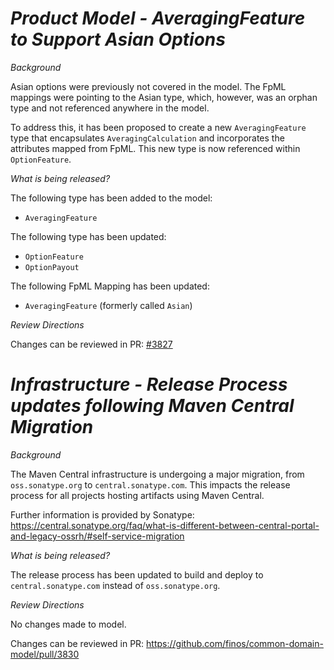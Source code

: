 # _Product Model - AveragingFeature to Support Asian Options_

_Background_

Asian options were previously not covered in the model. The FpML mappings were pointing to the Asian type, which, however, was an orphan type and not referenced anywhere in the model.

To address this, it has been proposed to create a new `AveragingFeature` type that encapsulates `AveragingCalculation` and incorporates the attributes mapped from FpML. This new type is now referenced within `OptionFeature`.

_What is being released?_

The following type has been added to the model:

- `AveragingFeature`

The following type has been updated:

- `OptionFeature`
- `OptionPayout` 

The following FpML Mapping has been updated:

- `AveragingFeature` (formerly called `Asian`)

_Review Directions_

Changes can be reviewed in PR: [#3827](https://github.com/finos/common-domain-model/pull/3827)

# _Infrastructure - Release Process updates following Maven Central Migration_

_Background_

The Maven Central infrastructure is undergoing a major migration, from `oss.sonatype.org` to `central.sonatype.com`. This impacts the release process for all projects hosting artifacts using Maven Central.

Further information is provided by Sonatype:
https://central.sonatype.org/faq/what-is-different-between-central-portal-and-legacy-ossrh/#self-service-migration

_What is being released?_

The release process has been updated to build and deploy to `central.sonatype.com` instead of `oss.sonatype.org`.

_Review Directions_

No changes made to model.

Changes can be reviewed in PR: https://github.com/finos/common-domain-model/pull/3830
